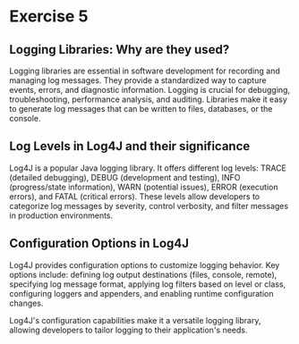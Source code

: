 # Exercise 5

## Logging Libraries: Why are they used?
Logging libraries are essential in software development for recording and managing log messages. 
They provide a standardized way to capture events, errors, and diagnostic information. 
Logging is crucial for debugging, troubleshooting, performance analysis, and auditing. 
Libraries make it easy to generate log messages that can be written to files, databases, or the console.

## Log Levels in Log4J and their significance
Log4J is a popular Java logging library. 
It offers different log levels: TRACE (detailed debugging), DEBUG (development and testing), INFO (progress/state information), 
WARN (potential issues), ERROR (execution errors), and FATAL (critical errors). 
These levels allow developers to categorize log messages by severity, control verbosity, and filter messages in production environments.

## Configuration Options in Log4J
Log4J provides configuration options to customize logging behavior. 
Key options include: defining log output destinations (files, console, remote), 
specifying log message format, applying log filters based on level or class, configuring loggers and appenders, and enabling runtime configuration changes.

Log4J's configuration capabilities make it a versatile logging library, allowing developers to tailor logging to their application's needs.